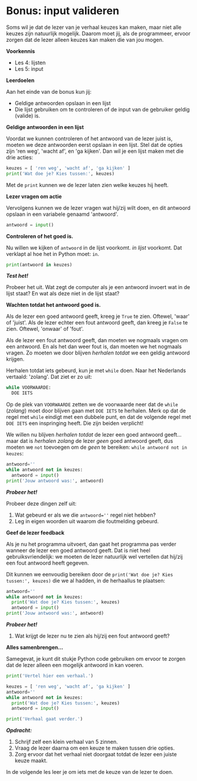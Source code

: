 # Bonus: input valideren

Soms wil je dat de lezer van je verhaal keuzes kan maken, maar niet alle keuzes zijn natuurlijk mogelijk. Daarom moet jij, als de programmeer, ervoor zorgen dat de lezer alleen keuzes kan maken die van jou mogen.

**Voorkennis**

* Les 4: lijsten
* Les 5: input

**Leerdoelen**

Aan het einde van de bonus kun jij:

* Geldige antwoorden opslaan in een lijst
* Die lijst gebruiken om te controleren of de input van de gebruiker geldig (valide) is.

**Geldige antwoorden in een lijst**

Voordat we kunnen controleren of het antwoord van de lezer juist is, moeten we deze antwoorden eerst opslaan in een lijst. Stel dat de opties zijn 'ren weg', 'wacht af', en 'ga kijken'. Dan wil je een lijst maken met die drie acties:

```python
keuzes = [ 'ren weg', 'wacht af', 'ga kijken' ]
print('Wat doe je? Kies tussen:', keuzes)
```

Met de ``print`` kunnen we de lezer laten zien welke keuzes hij heeft.

**Lezer vragen om actie**

Vervolgens kunnen we de lezer vragen wat hij/zij wilt doen, en dit antwoord opslaan in een variabele genaamd 'antwoord'.

```python
antwoord = input()
```

**Controleren of het goed is.**

Nu willen we kijken of `antwoord` in de lijst voorkomt. _in lijst_ voorkomt. Dat verklapt al hoe het in Python moet: `in`.

```python
print(antwoord in keuzes)
```

***Test het!***

Probeer het uit. Wat zegt de computer als je een antwoord invoert wat in de lijst staat? En wat als deze niet in de lijst staat?

**Wachten totdat het antwoord goed is.**

Als de lezer een goed antwoord geeft, kreeg je `True` te zien. Oftewel, 'waar' of 'juist'. Als de lezer echter een fout antwoord geeft, dan kreeg je `False` te zien. Oftewel, 'onwaar' of 'fout'.

Als de lezer een fout antwoord geeft, dan moeten we nogmaals vragen om een antwoord. En als het dan weer fout is, dan moeten we het nogmaals vragen. Zo moeten we door blijven _herhalen totdat_ we een geldig antwoord krijgen.

Herhalen totdat iets gebeurd, kun je met `while` doen. Naar het Nederlands vertaald: 'zolang'. Dat ziet er zo uit:

```python
while VOORWAARDE:
  DOE IETS
```

Op de plek van `VOORWAARDE` zetten we de voorwaarde neer dat de `while` (_zolang_) moet door blijven gaan met `DOE IETS` te herhalen. Merk op dat de regel met `while` eindigt met een dubbele punt, en dat de volgende regel met `DOE IETS` een inspringing heeft. Die zijn beiden verplicht!

We willen nu blijven _herhalen totdat_ de lezer een goed antwoord geeft... maar dat is _herhalen zolang_ de lezer _geen_ goed antwoord geeft, dus moeten we `not` toevoegen om de _geen_ te bereiken: `while antwoord not in keuzes`:

```python
antwoord=''
while antwoord not in keuzes:
  antwoord = input()
print('Jouw antwoord was:', antwoord)
```

***Probeer het!***

Probeer deze dingen zelf uit:
1) Wat gebeurd er als we die `antwoord=''` regel niet hebben?
2) Leg in eigen woorden uit waarom die foutmelding gebeurd.

**Geef de lezer feedback**

Als je nu het programma uitvoert, dan gaat het programma pas verder wanneer de lezer een goed antwoord geeft. Dat is niet heel gebruiksvriendelijk: we moeten de lezer natuurlijk wel vertellen dat hij/zij een fout antwoord heeft gegeven.

Dit kunnen we eenvoudig bereiken door de `print('Wat doe je? Kies tussen:', keuzes)` die we al hadden, in de herhaallus te plaatsen:

```python
antwoord=''
while antwoord not in keuzes:
  print('Wat doe je? Kies tussen:', keuzes)
  antwoord = input()
print('Jouw antwoord was:', antwoord)
```

***Probeer het!***

1) Wat krijgt de lezer nu te zien als hij/zij een fout antwoord geeft?

**Alles samenbrengen...**

Samegevat, je kunt dit stukje Python code gebruiken om ervoor te zorgen dat de lezer alleen een mogelijk antwoord in kan voeren.

```python
print('Vertel hier een verhaal.')

keuzes = [ 'ren weg', 'wacht af', 'ga kijken' ]
antwoord=''
while antwoord not in keuzes:
  print('Wat doe je? Kies tussen:', keuzes)
  antwoord = input()

print('Verhaal gaat verder.')
```

***Opdracht:***
1) Schrijf zelf een klein verhaal van 5 zinnen.
2) Vraag de lezer daarna om een keuze te maken tussen drie opties.
3) Zorg ervoor dat het verhaal niet doorgaat totdat de lezer een juiste keuze maakt.


In de volgende les leer je om iets met de keuze van de lezer te doen.


